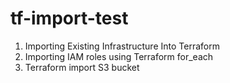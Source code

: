 # tf-import-test

1. Importing Existing Infrastructure Into Terraform
2. Importing IAM roles using Terraform for_each
3. Terraform import S3 bucket

